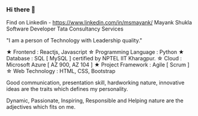 ### Hi there 👋
Find on Linkedin - https://www.linkedin.com/in/msmayank/
Mayank Shukla
Software Developer
Tata Consultancy Services

"I am a person of Technology with Leadership quality."

★ Frontend : Reactjs, Javascript
☆ Programming Language : Python
★ Database : SQL [ MySQL ] certified by NPTEL IIT Kharagpur. 
☆ Cloud : Microsoft Azure [ AZ 900, AZ 104 ]
★ Project Framework : Agile [ Scrum ]
☆ Web Technology : HTML, CSS, Bootstrap

Good communication, presentation skill, hardworking nature, innovative ideas are the traits which defines my personality.

Dynamic, Passionate, Inspiring, Responsible and Helping nature are the adjectives which fits on me.

<!--
**msmayank555/msmayank555** is a ✨ _special_ ✨ repository because its `README.md` (this file) appears on your GitHub profile.

Here are some ideas to get you started:

- 🔭 I’m currently working on ... 
- 🌱 I’m currently learning ...
- 👯 I’m looking to collaborate on ...
- 🤔 I’m looking for help with ...
- 💬 Ask me about ...
- 📫 How to reach me: ...
- 😄 Pronouns: ...
- ⚡ Fun fact: ...
-->
